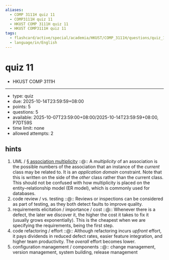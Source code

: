```yaml
---
aliases:
  - COMP 3111H quiz 11
  - COMP3111H quiz 11
  - HKUST COMP 3111H quiz 11
  - HKUST COMP3111H quiz 11
tags:
  - flashcard/active/special/academia/HKUST/COMP_3111H/questions/quiz_11
  - language/in/English
---
```


# quiz 11

- HKUST COMP 3111H

---

- type: quiz
- due: 2025-10-14T23:59:59+08:00
- points: 5
- questions: 5
- available: 2025-10-07T23:59:00+08:00/2025-10-14T23:59:59+08:00, P7DT59S
- time limit: none
- allowed attempts: 2

## hints

1. UML / [§ association multiplicity](../UML.md#association%20multiplicity) ::@:: A _multiplicity_ of an association is the possible numbers of the association that an instance of the _current_ class may be related to. It is an _application domain_ constraint. Note that this is written on the side of the _other_ class rather than the current class. This should not be confused with how multiplicity is placed on the entity–relationship model \(ER model\), which is commonly used for databases. <!--SR:!2025-10-20,4,270!2025-10-20,4,270-->
2. code review / vs. testing ::@:: Reviews or inspections can be considered as part of testing, as they both detect faults to improve quality. <!--SR:!2025-10-20,4,270!2025-10-20,4,270-->
3. requirements elicitation / importance / cost ::@:: Whenever there is a defect, the later we discover it, the higher the cost it takes to fix it \(usually grows exponentially\). This is the cheapest when we are specifying the requirements, being the first step. <!--SR:!2025-10-20,4,270!2025-10-20,4,270-->
4. code refactoring / effort ::@:: Although refactoring incurs _upfront_ effort, it pays dividends in reduced defect rates, easier feature integration, and higher team productivity. The _overall_ effort becomes lower. <!--SR:!2025-10-20,4,270!2025-10-20,4,270-->
5. configuration management / components ::@:: change management, version management, system building, release management <!--SR:!2025-10-20,4,270!2025-10-20,4,270-->
